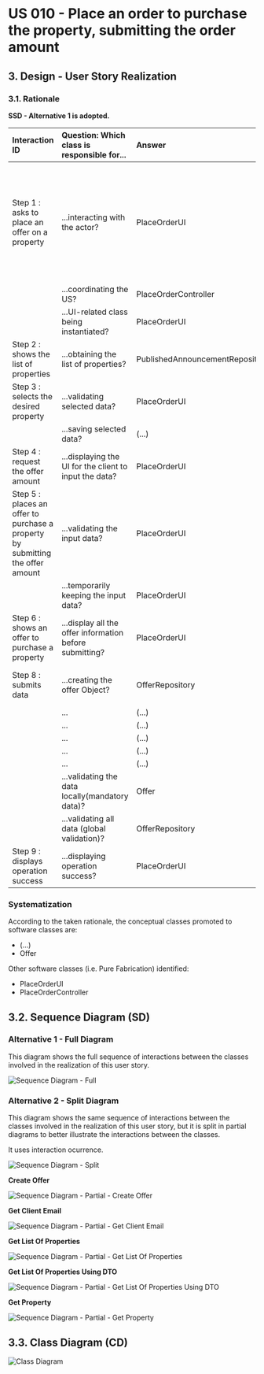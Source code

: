 # US 010 - Place an order to purchase the property, submitting the order amount 

## 3. Design - User Story Realization 

### 3.1. Rationale

**SSD - Alternative 1 is adopted.**

| Interaction ID                                                                 | Question: Which class is responsible for...             | Answer                          | Justification (with patterns)                                                                                                                 |
|:-------------------------------------------------------------------------------|:--------------------------------------------------------|:--------------------------------|:----------------------------------------------------------------------------------------------------------------------------------------------|
| Step 1 : asks to place an offer on a property                                  | ...interacting with the actor?                          | PlaceOrderUI                    | Pure Fabrication: there is no reason to assign this responsibility to any existing class in the Domain Model. It is a user interface concern. |
|                                                                                | ...coordinating the US?                                 | PlaceOrderController            | Controller                                                                                                                                    |
|                                                                                | ...UI-related class being instantiated?                 | PlaceOrderUI                    | Pure Fabrication                                                                                                                              |
| Step 2 : shows the list of properties                                          | ...obtaining the list of properties?                    | PublishedAnnouncementRepository | IE: knows all it's data, Pure Fabrication                                                                                                     |
| Step 3 : selects the desired property                                          | ...validating selected data?                            | PlaceOrderUI                    | Pure Fabrication                                                                                                                              |
|                                                                                | ...saving selected data?                                | (...)                           | (...)                                                                                                                                         |
| Step 4 : request the offer amount                                              | ...displaying the UI for the client to input the data?  | PlaceOrderUI                    | Pure Fabrication                                                                                                                              |
| Step 5 : places an offer to purchase a property by submitting the offer amount | ...validating the input data?                           | PlaceOrderUI                    | Pure Fabrication                                                                                                                              |
|                                                                                | ...temporarily keeping the input data?                  | PlaceOrderUI                    | Pure Fabrication                                                                                                                              |
| Step 6 : shows an offer to purchase a property                                 | ...display all the offer information before submitting? | PlaceOrderUI                    | PureFabrication                                                                                                                               |
| Step 8 : submits data                                                          | ...creating the offer Object?                           | OfferRepository                 | Creator: the object create has its own data.                                                                                                  |
|                                                                                | ...                                                     | (...)                           | (...)                                                                                                                                         |
|                                                                                | ...                                                     | (...)                           | (...)                                                                                                                                         |
|                                                                                | ...                                                     | (...)                           | (...)                                                                                                                                         |
|                                                                                | ...                                                     | (...)                           | (...)                                                                                                                                         |
|                                                                                | ...                                                     | (...)                           | (...)                                                                                                                                         |
|                                                                                | ...validating the data locally(mandatory data)?         | Offer                           | IE: knows its own data                                                                                                                        |
|                                                                                | ...validating all data (global validation)?             | OfferRepository                 | IE: knows all Offer instances                                                                                                                 |
| Step 9 : displays operation success                                            | ...displaying operation success?                        | PlaceOrderUI                    | PureFabrication                                                                                                                               |



### Systematization ##

According to the taken rationale, the conceptual classes promoted to software classes are: 

 * (...)
 * Offer

Other software classes (i.e. Pure Fabrication) identified: 

 * PlaceOrderUI  
 * PlaceOrderController


## 3.2. Sequence Diagram (SD)

### Alternative 1 - Full Diagram

This diagram shows the full sequence of interactions between the classes involved in the realization of this user story.

![Sequence Diagram - Full](svg/us010-sequence-diagram-full.svg)

### Alternative 2 - Split Diagram

This diagram shows the same sequence of interactions between the classes involved in the realization of this user story, but it is split in partial diagrams to better illustrate the interactions between the classes.

It uses interaction ocurrence.

![Sequence Diagram - Split](svg/us010-sequence-diagram-split.svg)

**Create Offer**

![Sequence Diagram - Partial - Create Offer](svg/us010-sequence-diagram-partial-createOffer.svg)

**Get Client Email**

![Sequence Diagram - Partial - Get Client Email](svg/us010-sequence-diagram-partial-getClientEmail.svg)

**Get List Of Properties**

![Sequence Diagram - Partial - Get List Of Properties](svg/us010-sequence-diagram-partial-getListOfProperties.svg)

**Get List Of Properties Using DTO**

![Sequence Diagram - Partial - Get List Of Properties Using DTO](svg/us010-sequence-diagram-partial-getListOfPropertiesDTO.svg)

**Get Property**

![Sequence Diagram - Partial - Get Property](svg/us010-sequence-diagram-partial-getProperty.svg)



## 3.3. Class Diagram (CD)

![Class Diagram](svg/us010-class-diagram.svg)